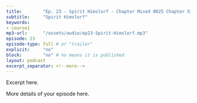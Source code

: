 ```yaml
---
title:        "Ep. 23 - Spirit Himslorf - Chapter Mixed 0025 Chapter Xix The Gift Of Faith Faith Is The Power By Whi"
subtitle:     "Spirit Himslorf"
keywords:
- course1
mp3-url:      "/assets/audio/ep23-Spirit-Himslorf.mp3"
episode: 23
episode-type: full # or "trailer"
explicit:     "no"
block:        "no" # no means it is published
layout: podcast
excerpt_separator: <!--more-->
---
```

Excerpt here.
<!--more-->

More details of your episode here.
